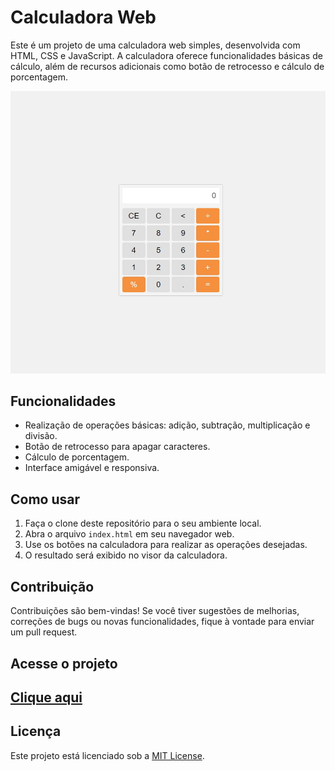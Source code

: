 # Calculadora Web

Este é um projeto de uma calculadora web simples, desenvolvida com HTML, CSS e JavaScript. A calculadora oferece funcionalidades básicas de cálculo, além de recursos adicionais como botão de retrocesso e cálculo de porcentagem.

![Calculadora Web](./img/screenshot.png)

## Funcionalidades

- Realização de operações básicas: adição, subtração, multiplicação e divisão.
- Botão de retrocesso para apagar caracteres.
- Cálculo de porcentagem.
- Interface amigável e responsiva.

## Como usar

1. Faça o clone deste repositório para o seu ambiente local.
2. Abra o arquivo `index.html` em seu navegador web.
3. Use os botões na calculadora para realizar as operações desejadas.
4. O resultado será exibido no visor da calculadora.

## Contribuição

Contribuições são bem-vindas! Se você tiver sugestões de melhorias, correções de bugs ou novas funcionalidades, fique à vontade para enviar um pull request.

## Acesse o projeto

## [Clique aqui](https://dev-paixao.github.io/calculadora-web/)

## Licença

Este projeto está licenciado sob a [MIT License](LICENSE).
